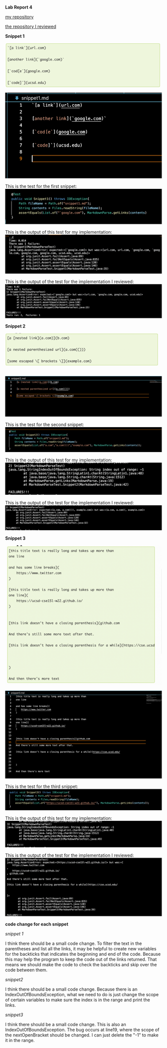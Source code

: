 **Lab Report 4**

[my repository](https://github.com/clemialgm/markdown-parse)

[the repository I reviewed](https://github.com/zfxd/markdown-parse)

**Snippet 1**

![image](pic1.png)

![image](pic2.png)

This is the test for the first snippet:
![image](pic4.png)

This is the output of this test for my implementation:
![image](pic3.png)

This is the output of the test for the implementation I reviewed:
![image](pic5.png)

**Snippet 2**

![image](pic6.png)

![image](pic10.png)

This is the test for the second snippet:
![image](pic8.png)

This is the output of this test for my implementation:
![image](pic7.png)

This is the output of the test for the implementation I reviewed:
![image](pic9.png)

**Snippet 3**

![image](pic11.png)

![image](pic12.png)

This is the test for the third snippet:
![image](pic13.png)

This is the output of this test for my implementation:
![image](pic14.png)

This is the output of the test for the implementation I reviewed:
![image](pic15.png)



**code change for each snippet**

*snippet 1*

I think there should be a small code change. To filter the text in the parentheses and
list all the links, it may be helpful to create new variables for the backticks
that indicates the beginning and end of the code. Because this may help the program 
to keep the code out of the links returned. That means we should make the code to check 
the backticks and skip over the code between them.

*snippet2*

I think there should be a small code change. Because there is an IndexOutOfBoundsException,
what we need to do is just change the scope of certain variables to make sure the index
is in the range and print the links.

*snippet3*

I think there should be a small code change. This is also an IndexOutOfBoundsException.
The bug occurs at line19, where the scope of the nextOpenBracket should be changed.
I can just delete the "-1" to make it in the range.